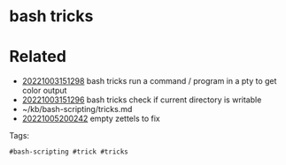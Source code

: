 # bash tricks

# Related

- [20221003151298](/zet/20221003151298/README.md) bash tricks run a command / program in a pty to get color output
- [20221003151296](/zet/20221003151296/README.md) bash tricks check if current directory is writable
- ~/kb/bash-scripting/tricks.md
- [20221005200242](/zet/20221005200242/README.md) empty zettels to fix

Tags:

    #bash-scripting #trick #tricks 
